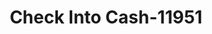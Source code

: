 ---
f_zip-code: 66071
f_state-code: KS
title: Check Into Cash-11951
f_phone: 913-294-9031
f_city-only: Paola
f_address: 1401 Baptiste Dr Paola
f_location-unique-id: '11951'
slug: check-into-cash-11951
updated-on: '2024-05-30T13:46:58.046Z'
created-on: '2024-05-30T13:36:59.803Z'
published-on: '2024-05-30T13:54:32.469Z'
f_city-state: cms/city/paola-ks.md
f_company: cms/company/check-into-cash.md
f_state: cms/state/kansas.md
layout: '[payday-loan].html'
tags: payday-loan
---